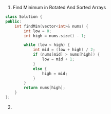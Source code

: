 1. Find Minimum in Rotated And Sorted Arrays

```cpp
class Solution {
public:
	int findMin(vector<int>& nums) {
		int low = 0;
		int high = nums.size() - 1;

		while (low < high) {
			int mid = (low + high) / 2;
			if (nums[mid] > nums[high]) {
				low = mid + 1;
			}
			else {
				high = mid;
			}
		}
		return nums[high];
	}
};
``` 


2. 